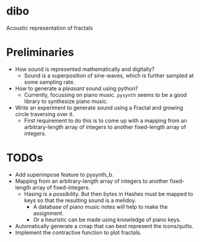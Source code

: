 # dibo
Acoustic representation of fractals

# Preliminaries

- How sound is represented mathematically and digitally?
    - Sound is a superposition of sine-waves, which is further sampled at some sampling rate.
- How to generate a *pleasant* sound using python?
    - Currently, focussing on piano music. `pysynth` seems to be a good library to synthesize piano music.
- Write an experiment to generate sound using a Fractal and growing circle traversing over it.
    - First requirement to do this is to come up with a mapping from an arbitrary-length array of integers to another fixed-length array of integers.

# TODOs

- Add superimpose feature to pysynth_b.
- Mapping from an arbitrary-length array of integers to another fixed-length array of fixed-integers.
    - Hasing is a possibility. But then bytes in Hashes must be mapped to keys so that the resulting sound is a melidoy.
        - A database of piano music notes will help to make the assignment.
        - Or a heuristic can be made using knowledge of piano keys.
- Automatically generate a cmap that can best represent the icons/quilts.
- Implement the contractive function to plot fractals.
